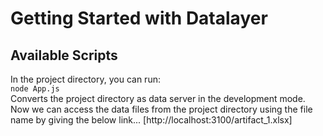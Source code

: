 # Getting Started with Datalayer

## Available Scripts

In the project directory, you can run: <br>
`node App.js` <br>
Converts the project directory as data server in the development mode.
Now we can access the data files from the project directory using the file name by giving the below link...
[http://localhost:3100/artifact_1.xlsx]
